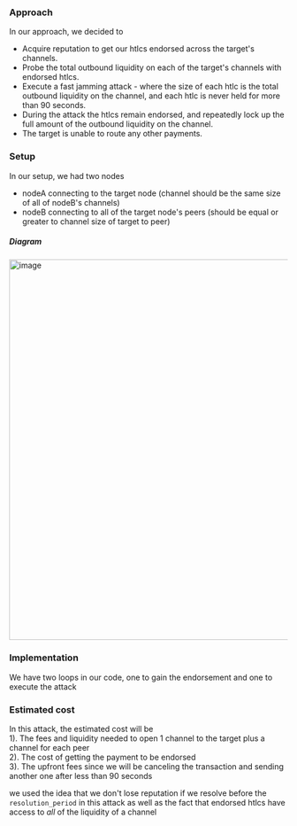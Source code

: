 
### Approach
In our approach, we decided to 
- Acquire reputation to get our htlcs endorsed across the target's channels.
- Probe the total outbound liquidity on each of the target's channels with endorsed htlcs.
- Execute a fast jamming attack - where the size of each htlc is the total outbound liquidity on the channel,
and each htlc is never held for more than 90 seconds.
- During the attack the htlcs remain endorsed, and repeatedly lock up the full amount of the outbound liquidity on the channel.
- The target is unable to route any other payments.

### Setup
In our setup, we had two nodes
- nodeA connecting to the target node (channel should be the same size of all of nodeB's channels)
- nodeB connecting to all of the target node's peers (should be equal or greater to channel size of target to peer)

##### Diagram
<img width="687" alt="image" src="https://github.com/irriden/jammy/assets/15950706/8a0e210d-f3ac-4009-95bb-46696e6fd56a">

### Implementation
We have two loops in our code, one to gain the endorsement and one to execute the attack

### Estimated cost
In this attack, the estimated cost will be </br>
1). The fees and liquidity needed to open 1 channel to the target plus a channel for each peer </br>
2). The cost of getting the payment to be endorsed </br>
3). The upfront fees since we will be canceling the transaction and sending another one after less than 90 seconds </br>

we used the idea that we don't lose reputation if we resolve before the `resolution_period` in this attack
as well as the fact that endorsed htlcs have access to _all_ of the liquidity of a channel

